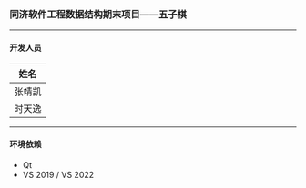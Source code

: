 ### 同济软件工程数据结构期末项目——五子棋


----------------
#### 开发人员 
|姓名|
| :------: |
|张靖凯|
|时天逸|

---------------- 
#### 环境依赖
- Qt
- VS 2019 / VS 2022

